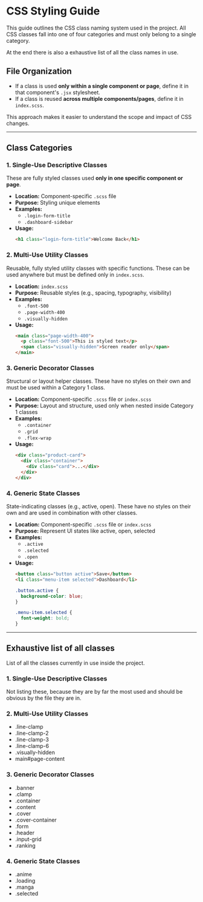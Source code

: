 # CSS Styling Guide

This guide outlines the CSS class naming system used in the project. All CSS
classes fall into one of four categories and must only belong to a single
category.

At the end there is also a exhaustive list of all the class names in use.

## File Organization

- If a class is used **only within a single component or page**, define it in
that component's `.jsx` stylesheet.
- If a class is reused **across multiple components/pages**, define it in
`index.scss`.

This approach makes it easier to understand the scope and impact of CSS
changes.

---

## Class Categories

### 1. Single-Use Descriptive Classes

These are fully styled classes used **only in one specific component or page**.

- **Location:** Component-specific `.scss` file
- **Purpose:** Styling unique elements
- **Examples:**
  - `.login-form-title`
  - `.dashboard-sidebar`
- **Usage:**
  ```html
  <h1 class="login-form-title">Welcome Back</h1>
  ```

### 2. Multi-Use Utility Classes
Reusable, fully styled utility classes with specific functions. These can be
used anywhere but must be defined only in `index.scss`.

- **Location:** `index.scss`
- **Purpose:** Reusable styles (e.g., spacing, typography, visibility)
- **Examples:**
  - `.font-500`
  - `.page-width-400`
  - `.visually-hidden`
- **Usage:**
  ```html
  <main class="page-width-400">
    <p class="font-500">This is styled text</p>
    <span class="visually-hidden">Screen reader only</span>
  </main>
  ```

### 3. Generic Decorator Classes
Structural or layout helper classes. These have no styles on their own and must
be used within a Category 1 class.

- **Location:** Component-specific `.scss` file or `index.scss`
- **Purpose:** Layout and structure, used only when nested inside Category 1 classes
- **Examples:**
  - `.container`
  - `.grid`
  - `.flex-wrap`
- **Usage:**
  ```html
  <div class="product-card">
    <div class="container">
      <div class="card">...</div>
    </div>
  </div>
  ```

### 4. Generic State Classes
State-indicating classes (e.g., active, open). These have no styles on their
own and are used in combination with other classes.

- **Location:** Component-specific `.scss` file or `index.scss`
- **Purpose:** Represent UI states like active, open, selected
- **Examples:**
  - `.active`
  - `.selected`
  - `.open`
- **Usage:**
  ```html
  <button class="button active">Save</button>
  <li class="menu-item selected">Dashboard</li>
  ```
  ```css
  .button.active {
    background-color: blue;
  }
  
  .menu-item.selected {
    font-weight: bold;
  }
  ```

---

## Exhaustive list of all classes

List of all the classes currently in use inside the project.

### 1. Single-Use Descriptive Classes

Not listing these, because they are by far the most used and should be obvious
by the file they are in.

### 2. Multi-Use Utility Classes

- .line-clamp
- .line-clamp-2
- .line-clamp-3
- .line-clamp-6
- .visually-hidden
- main#page-content

### 3. Generic Decorator Classes

- .banner
- .clamp
- .container
- .content
- .cover
- .cover-container
- .form
- .header
- .input-grid
- .ranking

### 4. Generic State Classes

- .anime
- .loading
- .manga
- .selected



